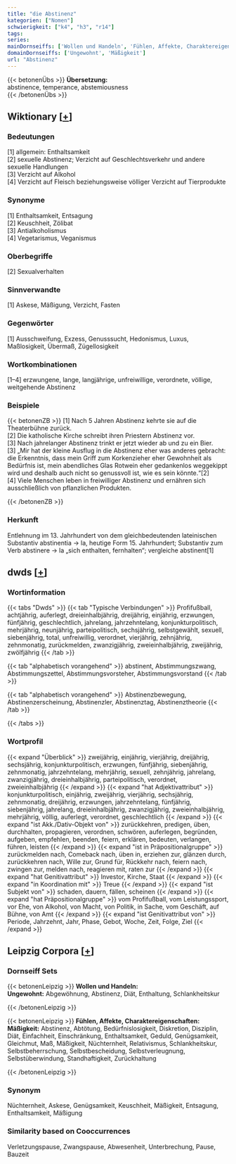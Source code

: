 ```yaml
---
title: "die Abstinenz"
kategorien: ["Nomen"]
schwierigkeit: ["k4", "h3", "r14"]
tags:
series:
mainDornseiffs: ['Wollen und Handeln', 'Fühlen, Affekte, Charaktereigenschaften']
domainDornseiffs: ['Ungewohnt', 'Mäßigkeit']
url: "Abstinenz"
---
```


{{< betonenÜbs >}}
**Übersetzung:**  
abstinence, temperance, abstemiousness  
{{< /betonenÜbs >}}

## Wiktionary [[+](https://de.wiktionary.org/wiki/Abstinenz)]

### Bedeutungen
[1] allgemein: Enthaltsamkeit  
[2] sexuelle Abstinenz; Verzicht auf Geschlechtsverkehr und andere sexuelle Handlungen  
[3] Verzicht auf Alkohol  
[4] Verzicht auf Fleisch beziehungsweise völliger Verzicht auf Tierprodukte  

### Synonyme
[1] Enthaltsamkeit, Entsagung  
[2] Keuschheit, Zölibat  
[3] Antialkoholismus  
[4] Vegetarismus, Veganismus  

### Oberbegriffe
[2] Sexualverhalten  

### Sinnverwandte
[1] Askese, Mäßigung, Verzicht, Fasten  

### Gegenwörter
[1] Ausschweifung, Exzess, Genusssucht, Hedonismus, Luxus, Maßlosigkeit, Übermaß, Zügellosigkeit  

### Wortkombinationen
[1–4] erzwungene, lange, langjährige, unfreiwillige, verordnete, völlige, weitgehende Abstinenz  

### Beispiele
{{< betonenZB >}}
[1] Nach 5 Jahren Abstinenz kehrte sie auf die Theaterbühne zurück.  
[2] Die katholische Kirche schreibt ihren Priestern Abstinenz vor.  
[3] Nach jahrelanger Abstinenz trinkt er jetzt wieder ab und zu ein Bier.  
[3] „Mir hat der kleine Ausflug in die Abstinenz eher was anderes gebracht: die Erkenntnis, dass mein Griff zum Korkenzieher eher Gewohnheit als Bedürfnis ist, mein abendliches Glas Rotwein eher gedankenlos weggekippt wird und deshalb auch nicht so genussvoll ist, wie es sein könnte.“[2]  
[4] Viele Menschen leben in freiwilliger Abstinenz und ernähren sich ausschließlich von pflanzlichen Produkten.  

{{< /betonenZB >}}
### Herkunft
Entlehnung im 13. Jahrhundert von dem gleichbedeutenden lateinischen Substantiv abstinentia → la, heutige Form 15. Jahrhundert; Substantiv zum Verb abstinere → la „sich enthalten, fernhalten“; vergleiche abstinent[1]  



## dwds [[+](https://www.dwds.de/wb/Abstinenz)]

### Wortinformation
{{< tabs "Dwds" >}}
{{< tab "Typische Verbindungen" >}}
Profifußball, achtjährig, auferlegt, dreieinhalbjährig, dreijährig, einjährig, erzwungen, fünfjährig, geschlechtlich, jahrelang, jahrzehntelang, konjunkturpolitisch, mehrjährig, neunjährig, parteipolitisch, sechsjährig, selbstgewählt, sexuell, siebenjährig, total, unfreiwillig, verordnet, vierjährig, zehnjährig, zehnmonatig, zurückmelden, zwanzigjährig, zweieinhalbjährig, zweijährig, zwölfjährig
{{< /tab >}}

{{< tab "alphabetisch vorangehend" >}}
abstinent, Abstimmungszwang, Abstimmungszettel, Abstimmungsvorsteher, Abstimmungsvorstand
{{< /tab >}}

{{< tab "alphabetisch vorangehend" >}}
Abstinenzbewegung, Abstinenzerscheinung, Abstinenzler, Abstinenztag, Abstinenztheorie
{{< /tab >}}

{{< /tabs >}}

### Wortprofil
{{< expand "Überblick" >}} zweijährig, einjährig, vierjährig, dreijährig, sechsjährig, konjunkturpolitisch, erzwungen, fünfjährig, siebenjährig, zehnmonatig, jahrzehntelang, mehrjährig, sexuell, zehnjährig, jahrelang, zwanzigjährig, dreieinhalbjährig, parteipolitisch, verordnet, zweieinhalbjährig {{< /expand >}}
{{< expand "hat Adjektivattribut" >}} konjunkturpolitisch, einjährig, zweijährig, vierjährig, sechsjährig, zehnmonatig, dreijährig, erzwungen, jahrzehntelang, fünfjährig, siebenjährig, jahrelang, dreieinhalbjährig, zwanzigjährig, zweieinhalbjährig, mehrjährig, völlig, auferlegt, verordnet, geschlechtlich {{< /expand >}}
{{< expand "ist Akk./Dativ-Objekt von" >}} zurückkehren, predigen, üben, durchhalten, propagieren, verordnen, schwören, auferlegen, begründen, aufgeben, empfehlen, beenden, feiern, erklären, bedeuten, verlangen, führen, leisten {{< /expand >}}
{{< expand "ist in Präpositionalgruppe" >}} zurückmelden nach, Comeback nach, üben in, erziehen zur, glänzen durch, zurückkehren nach, Wille zur, Grund für, Rückkehr nach, feiern nach, zwingen zur, melden nach, reagieren mit, raten zur {{< /expand >}}
{{< expand "hat Genitivattribut" >}} Investor, Kirche, Staat {{< /expand >}}
{{< expand "in Koordination mit" >}} Treue {{< /expand >}}
{{< expand "ist Subjekt von" >}} schaden, dauern, fällen, scheinen {{< /expand >}}
{{< expand "hat Präpositionalgruppe" >}} vom Profifußball, vom Leistungssport, vor Ehe, von Alkohol, von Macht, von Politik, in Sache, vom Geschäft, auf Bühne, von Amt {{< /expand >}}
{{< expand "ist Genitivattribut von" >}} Periode, Jahrzehnt, Jahr, Phase, Gebot, Woche, Zeit, Folge, Ziel {{< /expand >}}

## Leipzig Corpora [[+](https://corpora.uni-leipzig.de/en/res?word=Abstinenz&corpusId=deu_newscrawl-public_2018)]

### Dornseiff Sets
{{< betonenLeipzig >}}
**Wollen und Handeln:**  
**Ungewohnt:** Abgewöhnung, Abstinenz, Diät, Enthaltung, Schlankheitskur  

{{< /betonenLeipzig >}}


{{< betonenLeipzig >}}
**Fühlen, Affekte, Charaktereigenschaften:**  
**Mäßigkeit:** Abstinenz, Abtötung, Bedürfnislosigkeit, Diskretion, Disziplin, Diät, Einfachheit, Einschränkung, Enthaltsamkeit, Geduld, Genügsamkeit, Gleichmut, Maß, Mäßigkeit, Nüchternheit, Relativismus, Schlankheitskur, Selbstbeherrschung, Selbstbescheidung, Selbstverleugnung, Selbstüberwindung, Standhaftigkeit, Zurückhaltung  

{{< /betonenLeipzig >}}

### Synonym
Nüchternheit, Askese, Genügsamkeit, Keuschheit, Mäßigkeit, Entsagung, Enthaltsamkeit, Mäßigung


### Similarity based on Cooccurrences
Verletzungspause, Zwangspause, Abwesenheit, Unterbrechung, Pause, Bauzeit

